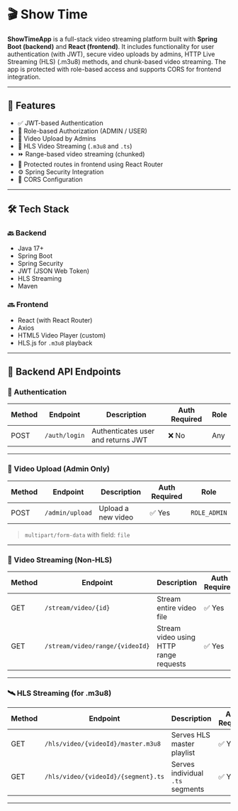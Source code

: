 # 🎬 Show Time

**ShowTimeApp** is a full-stack video streaming platform built with **Spring Boot (backend)** and **React (frontend)**. It includes functionality for user authentication (with JWT), secure video uploads by admins, HTTP Live Streaming (HLS) (.m3u8) methods, and chunk-based video streaming. The app is protected with role-based access and supports CORS for frontend integration.

---

## 🚀 Features

- ✅ JWT-based Authentication
- 🔐 Role-based Authorization (ADMIN / USER)
- 📼 Video Upload by Admins
- 🔁 HLS Video Streaming (`.m3u8` and `.ts`)
- ⏩ Range-based video streaming (chunked)
- 🧭 Protected routes in frontend using React Router
- ⚙️ Spring Security Integration
- 🧩 CORS Configuration

---

## 🛠️ Tech Stack

### 🔙 Backend
- Java 17+
- Spring Boot
- Spring Security
- JWT (JSON Web Token)
- HLS Streaming
- Maven

### 🔜 Frontend
- React (with React Router)
- Axios
- HTML5 Video Player (custom)
- HLS.js for `.m3u8` playback

---
## 🧩 Backend API Endpoints

### 🔐 Authentication

| Method | Endpoint         | Description                | Auth Required | Role       |
|--------|------------------|----------------------------|---------------|------------|
| POST   | `/auth/login`    | Authenticates user and returns JWT | ❌ No       | Any        |

---

### 📁 Video Upload (Admin Only)

| Method | Endpoint           | Description              | Auth Required | Role       |
|--------|--------------------|--------------------------|---------------|------------|
| POST   | `/admin/upload`    | Upload a new video       | ✅ Yes        | `ROLE_ADMIN` |

> `multipart/form-data` with field: `file`

---

### 📼 Video Streaming (Non-HLS)

| Method | Endpoint                       | Description                           | Auth Required | Role |
|--------|--------------------------------|---------------------------------------|---------------|------|
| GET    | `/stream/video/{id}`           | Stream entire video file              | ✅ Yes        | Any  |
| GET    | `/stream/video/range/{videoId}`| Stream video using HTTP range requests| ✅ Yes        | Any  |

---

### 🛰️ HLS Streaming (for .m3u8)

| Method | Endpoint                                     | Description                         | Auth Required | Role |
|--------|----------------------------------------------|-------------------------------------|---------------|------|
| GET    | `/hls/video/{videoId}/master.m3u8`           | Serves HLS master playlist          | ✅ Yes        | Any  |
| GET    | `/hls/video/{videoId}/{segment}.ts`          | Serves individual `.ts` segments    | ✅ Yes        | Any  |

---

